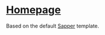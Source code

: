 # [Homepage](https://vegum.no/en)

Based on the default [Sapper](https://github.com/sveltejs/sapper) template.
